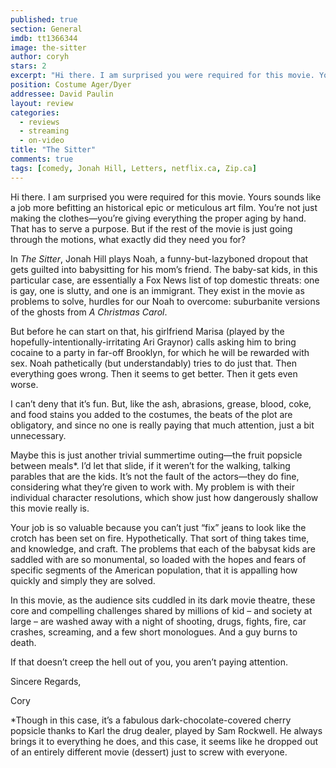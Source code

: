 ```yaml
---
published: true
section: General
imdb: tt1366344
image: the-sitter
author: coryh 
stars: 2
excerpt: "Hi there. I am surprised you were required for this movie. Yours sounds like a job more befitting an historical epic or meticulous art film."
position: Costume Ager/Dyer
addressee: David Paulin
layout: review
categories:
  - reviews
  - streaming
  - on-video
title: "The Sitter"
comments: true
tags: [comedy, Jonah Hill, Letters, netflix.ca, Zip.ca]
---
```

<p>Hi there. I am surprised you were required for this movie. Yours sounds like a job more befitting an historical epic or meticulous art film. You&rsquo;re not just making the clothes&mdash;you&rsquo;re giving everything the proper aging by hand. That has to serve a purpose. But if the rest of the movie is just going through the motions, what exactly did they need you for?</p>
<p>In <em>The Sitter</em>, Jonah Hill plays Noah, a funny-but-lazyboned dropout that gets guilted into babysitting for his mom&#8217;s friend. The baby-sat kids, in this particular case, are essentially a Fox News list of top domestic threats: one is gay, one is slutty, and one is an immigrant. They exist in the movie as problems to solve, hurdles for our Noah to overcome: suburbanite versions of the ghosts from <em>A Christmas Carol</em>.</p>
<p>But before he can start on that, his girlfriend Marisa (played by the hopefully-intentionally-irritating Ari Graynor) calls asking him to bring cocaine to a party in far-off Brooklyn, for which he will be rewarded with sex. Noah pathetically (but understandably) tries to do just that. Then everything goes wrong. Then it seems to get better. Then it gets even worse.</p>
<p>I can&#8217;t deny that it&#8217;s fun. But, like the ash, abrasions, grease, blood, coke, and food stains you added to the costumes, the beats of the plot are obligatory, and since no one is really paying that much attention, just a bit unnecessary.</p>
<p>Maybe this is just another trivial summertime outing&mdash;the fruit popsicle between meals*. I&rsquo;d let that slide, if it weren&rsquo;t for the walking, talking parables that are the kids. It&#8217;s not the fault of the actors&mdash;they do fine, considering what they&rsquo;re given to work with. My problem is with their individual character resolutions, which show just how dangerously shallow this movie really is.</p>
<p>Your job is so valuable because you can&#8217;t just &#8220;fix&#8221; jeans to look like the crotch has been set on fire. Hypothetically. That sort of thing takes time, and knowledge, and craft. The problems that each of the babysat kids are saddled with are so monumental, so loaded with the hopes and fears of specific segments of the American population, that it is appalling how quickly and simply they are solved.</p>
<p>In this movie, as the audience sits cuddled in its dark movie theatre, these core and compelling challenges shared by millions of kid &ndash; and society at large &ndash; are washed away with a night of shooting, drugs, fights, fire, car crashes, screaming, and a few short monologues. And a guy burns to death.</p>
<p>If that doesn&#8217;t creep the hell out of you, you aren&#8217;t paying attention.</p>
<p>Sincere Regards,</p>
<p>Cory</p>
<p>*Though in this case, it&#8217;s a fabulous dark-chocolate-covered cherry popsicle thanks to Karl the drug dealer, played by Sam Rockwell. He always brings it to everything he does, and this case, it seems like he dropped out of an entirely different movie (dessert) just to screw with everyone.</p>
